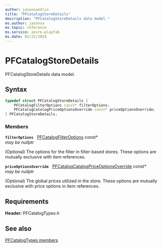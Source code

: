 ```yaml
---
author: jasonsandlin
title: "PFCatalogStoreDetails"
description: "PFCatalogStoreDetails data model."
ms.author: jasonsa
ms.topic: reference
ms.service: azure-playfab
ms.date: 02/22/2024
---
```


# PFCatalogStoreDetails  

PFCatalogStoreDetails data model.  

## Syntax  
  
```cpp
typedef struct PFCatalogStoreDetails {  
    PFCatalogFilterOptions const* filterOptions;  
    PFCatalogCatalogPriceOptionsOverride const* priceOptionsOverride;  
} PFCatalogStoreDetails;  
```
  
### Members  
  
**`filterOptions`** &nbsp; [PFCatalogFilterOptions](pfcatalogfilteroptions.md) const*  
*may be nullptr*  
  
(Optional) The options for the filter in filter-based stores. These options are mutually exclusive with item references.
  
**`priceOptionsOverride`** &nbsp; [PFCatalogCatalogPriceOptionsOverride](pfcatalogcatalogpriceoptionsoverride.md) const*  
*may be nullptr*  
  
(Optional) The global prices utilized in the store. These options are mutually exclusive with price options in item references.
  
  
## Requirements  
  
**Header:** PFCatalogTypes.h
  
## See also  
[PFCatalogTypes members](../pfcatalogtypes_members.md)  

  
  
